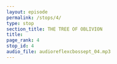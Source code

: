 ```yaml
---
layout: episode
permalink: /stops/4/
type: stop
section_title: THE TREE OF OBLIVION
title: 
page_rank: 4
stop_id: 4
audio_file: audioreflexcbossept_04.mp3
---
```

